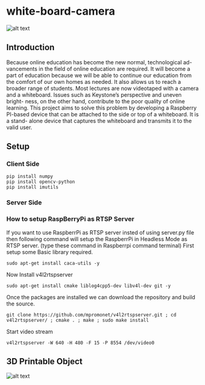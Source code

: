 # white-board-camera
![alt text](https://github.com/rjn32s/white-board-camera/blob/main/res/Final%20(1).png)
## Introduction
Because online education has become the new normal, technological ad-
vancements in the field of online education are required. It will become a
part of education because we will be able to continue our education from the
comfort of our own homes as needed. It also allows us to reach a broader
range of students. Most lectures are now videotaped with a camera and
a whiteboard. Issues such as Keystone’s perspective and uneven bright-
ness, on the other hand, contribute to the poor quality of online learning.
This project aims to solve this problem by developing a Raspberry PI-based
device that can be attached to the side or top of a whiteboard. It is a stand-
alone device that captures the whiteboard and transmits it to the valid user.
## Setup
### Client Side
````
pip install numpy
pip install opencv-python
pip install imutils

````
### Server Side
### How to setup RaspBerryPi as RTSP Server
If you want to use RaspberrPi as RTSP server insted of using server.py file then following command will setup the RaspberrPi in Headless Mode as RTSP server.
(type these command in Raspberrpi command terminal)
First setup some Basic library required.

````
sudo apt-get install caca-utils -y
````
Now Install v4l2rtspserver

````
sudo apt-get install cmake liblog4cpp5-dev libv4l-dev git -y
````
Once the packages are installed we can download the repository and build the source.

````
git clone https://github.com/mpromonet/v4l2rtspserver.git ; cd v4l2rtspserver/ ; cmake . ; make ; sudo make install
````
Start video stream

````
v4l2rtspserver -W 640 -H 480 -F 15 -P 8554 /dev/video0
````
## 3D Printable Object
![alt text](https://github.com/rjn32s/white-board-camera/blob/main/res/Case.gif)
